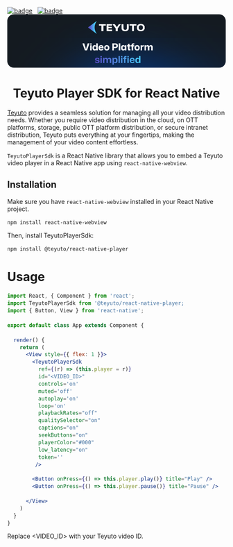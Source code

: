 [![badge](https://img.shields.io/twitter/follow/teyuto?style=social)](https://twitter.com/intent/follow?screen_name=teyuto) &nbsp; [![badge](https://img.shields.io/github/stars/Teyuto/teyuto-player-sdk?style=social)](https://github.com/Teyuto/teyuto-player-sdk)
![](https://github.com/Teyuto/.github/blob/production/assets/img/banner.png)
<h1 align="center">Teyuto Player SDK for React Native</h1>

[Teyuto](https://teyuto.com) provides a seamless solution for managing all your video distribution needs. Whether you require video distribution in the cloud, on OTT platforms, storage, public OTT platform distribution, or secure intranet distribution, Teyuto puts everything at your fingertips, making the management of your video content effortless.

`TeyutoPlayerSdk` is a React Native library that allows you to embed a Teyuto video player in a React Native app using `react-native-webview`.

## Installation

Make sure you have `react-native-webview` installed in your React Native project.

```bash
npm install react-native-webview
```

Then, install TeyutoPlayerSdk:
```
npm install @teyuto/react-native-player
```

# Usage
```jsx
import React, { Component } from 'react';
import TeyutoPlayerSdk from '@teyuto/react-native-player;
import { Button, View } from 'react-native';

export default class App extends Component {

  render() {
    return (
      <View style={{ flex: 1 }}>
        <TeyutoPlayerSdk
          ref={(r) => (this.player = r)}
          id="<VIDEO_ID>"
          controls='on'
          muted='off'
          autoplay='on'
          loop='on'
          playbackRates="off"
          qualitySelector="on"
          captions="on"
          seekButtons="on"
          playerColor="#000"
          low_latency="on"
          token=''
         />

        <Button onPress={() => this.player.play()} title="Play" />
        <Button onPress={() => this.player.pause()} title="Pause" />

      </View>
    )
  }
}
```

Replace <VIDEO_ID> with your Teyuto video ID.